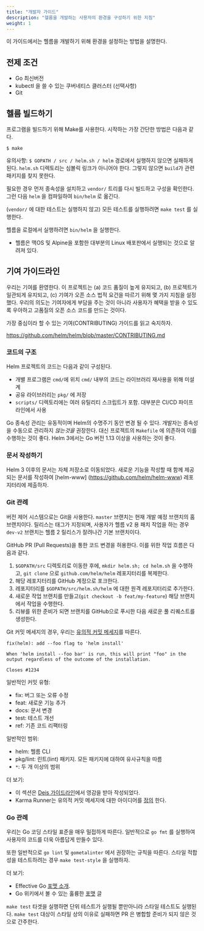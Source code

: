 ```yaml
---
title: "개발자 가이드"
description: "헬름을 개발하는 사용자의 환경을 구성하기 위한 지침"
weight: 1
---
```


이 가이드에서는 헬름을 개발하기 위해 환경을 설정하는 방법을 설명한다. 

## 전제 조건

- Go 최신버전
- kubectl 을 쓸 수 있는 쿠버네티스 클러스터 (선택사항)
- Git

## 헬름 빌드하기

프로그램을 빌드하기 위해 Make를 사용한다. 시작하는 가장 간단한 방법은 다음과 같다.

```console
$ make
```

유의사항: `$ GOPATH / src / helm.sh / helm` 경로에서 실행하지 않으면 실패하게 된다. 
`helm.sh` 디렉토리는 심볼릭 링크가 아니어야 한다. 
그렇지 않으면 `build`가 관련 패키지를 찾지 못한다.

필요한 경우 먼저 종속성을 설치하고 `vendor/` 트리를 
다시 빌드하고 구성을 확인한다. 그런 다음 `helm` 을 컴파일하여 
`bin/helm` 로 옮긴다.

(`vendor/` 에 대한 테스트는 실행하지 않고) 모든 테스트를 실행하려면  `make test` 를 실행한다.

헬름을 로컬에서 실행하려면 `bin/helm` 을 실행한다.

- 헬름은 맥OS 및 Alpine을 포함한 대부분의 Linux 배포판에서 실행되는 것으로 알려져 있다.

## 기여 가이드라인

우리는 기여를 환영한다. 이 프로젝트는 (a) 코드 품질이 높게 유지되고, 
(b) 프로젝트가 일관되게 유지되고, (c) 기여가 오픈 소스 법적 요건을 
따르기 위해 몇 가지 지침을 설정했다. 우리의 의도는 기여자에게 
부담을 주는 것이 아니라 사용자가 혜택을 받을 수 있도록 우아하고 
고품질의 오픈 소스 코드를 만드는 것이다.

가장 중심이라 할 수 있는 기여(CONTRIBUTING) 가이드를 읽고 숙지하자.

https://github.com/helm/helm/blob/master/CONTRIBUTING.md

### 코드의 구조

Helm 프로젝트의 코드는 다음과 같이 구성된다.

- 개별 프로그램은 `cmd/`에 위치 
  `cmd/` 내부의 코드는 라이브러리 재사용을 위해 미설계
- 공유 라이브러리는 `pkg/` 에 저장
- `scripts/` 디렉토리에는 여러 유틸리티 스크립트가 포함. 
  대부분은 CI/CD 파이프 라인에서 사용

Go 종속성 관리는 유동적이며 Helm의 수명주기 동안 
변경 될 수 있다. 개발자는 종속성을 수동으로 관리하지 
_않는것을_ 권장한다. 대신 프로젝트의 `Makefile` 에 
의존하여 이를 수행하는 것이 좋다. Helm 3에서는 
Go 버전 1.13 이상을 사용하는 것이 좋다.

### 문서 작성하기

Helm 3 이후의 문서는 자체 저장소로 이동되었다. 
새로운 기능을 작성할 때 함께 제공되는 문서를 작성하여 
[helm-www] (https://github.com/helm/helm-www) 레포지터리에 제출하자.

### Git 관례

버전 제어 시스템으로는 Git을 사용한다. `master` 브랜치는 현재 개발 
예정 브랜치의 홈 브랜치이다. 릴리스는 태그가 지정되며, 
사용자가 헬름 v2 용 패치 작업을 하는 경우 `dev-v2` 브랜치는 
헬름 2 릴리스가 잘려나간 기본 브랜치이다.

GitHub PR (Pull Requests)을 통한 코드 변경을 허용한다. 
이를 위한 작업 흐름은 다음과 같다.

1. `$GOPATH/src` 디렉토리로 이동한 후에, `mkdir helm.sh; cd helm.sh` 을 수행하고,
   `git clone` 으로 `github.com/helm/helm` 레포지터리를 복제한다.
2. 해당 레포지터리를 GitHub 계정으로 포크한다.
3. 레포지터리를 `$GOPATH/src/helm.sh/helm` 에 대한 원격 레포지터리로 추가한다.
4. 새로운 작업 브랜치를 만들고(`git checkout -b feat/my-feature`) 해당 브랜치에서
   작업을 수행한다.
5. 리뷰를 위한 준비가 되면 브랜치를 GitHub으로 푸시한 다음 
   새로운 풀 리퀘스트를 생성한다.

Git 커밋 메세지의 경우, 우리는 [유의적 커밋 메세지](https://karma-runner.github.io/0.13/dev/git-commit-msg.html)를 
따른다.

```
fix(helm): add --foo flag to 'helm install'

When 'helm install --foo bar' is run, this will print "foo" in the
output regardless of the outcome of the installation.

Closes #1234
```

일반적인 커밋 유형:

- fix: 버그 또는 오류 수정
- feat: 새로운 기능 추가
- docs: 문서 변경
- test: 테스트 개선
- ref: 기존 코드 리팩터링

일반적인 범위:

- helm: 헬름 CLI
- pkg/lint: 린트(lint) 패키지. 모든 패키지에 대하여 유사규칙을 따름
- `*`: 두 개 이상의 범위

더 보기:
- 이 섹션은 [Deis 
  가이드라인](https://github.com/deis/workflow/blob/master/src/contributing/submitting-a-pull-request.md)에서 영감을 받아 작성되었다.
- Karma Runner는 유의적 커밋 메세지에 대한 아이디어를 
  [정의](https://karma-runner.github.io/0.13/dev/git-commit-msg.html)
  한다.

### Go 관례

우리는 Go 코딩 스타일 표준을 매우 밀접하게 따른다. 일반적으로 `go fmt` 를 실행하여
사용자의 코드를 더욱 아름답게 만들수 있다.

또한 일반적으로 `go lint` 및 `gometalinter` 에서 권장하는 규칙을 따른다.
스타일 적합성을 테스트하려는 경우 `make test-style` 을 실행하자.

더 보기:

- Effective Go [포맷
  소개](https://golang.org/doc/effective_go.html#formatting).
- Go 위키에서 볼 수 있는 훌륭한 
  [포맷](https://github.com/golang/go/wiki/CodeReviewComments) 글

`make test` 타겟을 실행하면 단위 테스트가 실행될 뿐만아니라 스타일 테스트도 실행된다.
`make test` 대상이 스타일 상의 이유로 실패하면 PR 은 병합할 준비가
되지 않은 것으로 간주한다.
